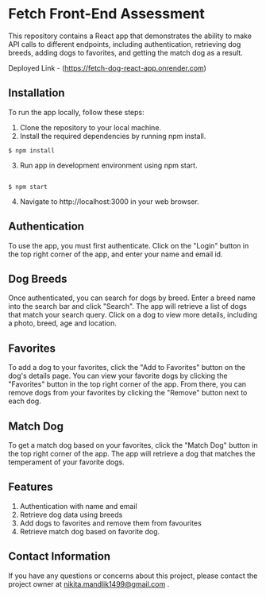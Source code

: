 # Fetch Front-End Assessment

This repository contains a React app that demonstrates the ability to make API calls to different endpoints, including authentication, retrieving dog breeds, adding dogs to favorites, and getting the match dog as a result.

Deployed Link - (https://fetch-dog-react-app.onrender.com)

## Installation

To run the app locally, follow these steps:

1. Clone the repository to your local machine.
2. Install the required dependencies by running npm install.

```
$ npm install

```
3. Run app in development environment using npm start.

```

$ npm start

```

4. Navigate to http://localhost:3000 in your web browser.


    
## Authentication
To use the app, you must first authenticate. Click on the "Login" button in the top right corner of the app, and enter your name and email id.

## Dog Breeds
Once authenticated, you can search for dogs by breed. Enter a breed name into the search bar and click "Search". The app will retrieve a list of dogs that match your search query. Click on a dog to view more details, including a photo, breed, age and location.

## Favorites
To add a dog to your favorites, click the "Add to Favorites" button on the dog's details page. You can view your favorite dogs by clicking the "Favorites" button in the top right corner of the app. From there, you can remove dogs from your favorites by clicking the "Remove" button next to each dog.

## Match Dog
To get a match dog based on your favorites, click the "Match Dog" button in the top right corner of the app. The app will retrieve a dog that matches the temperament of your favorite dogs.

## Features

1. Authentication with name and email
2. Retrieve dog data using breeds
3. Add dogs to favorites and remove them from favourites
4. Retrieve match dog based on favorite dog.


## Contact Information

If you have any questions or concerns about this project, please contact the project owner at nikita.mandlik1499@gmail.com .
